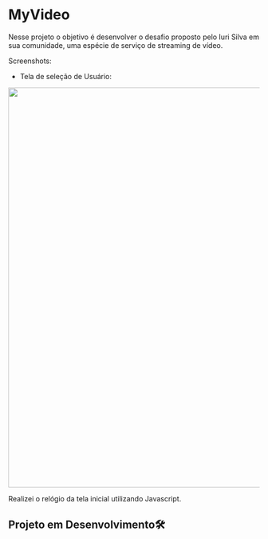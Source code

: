 # MyVideo
Nesse projeto o objetivo é desenvolver o desafio proposto pelo Iuri Silva em sua comunidade, uma espécie de serviço de streaming de vídeo.

Screenshots:

- Tela de seleção de Usuário:
<img src="https://user-images.githubusercontent.com/51165259/147757222-bea1ed03-3473-4b65-a9b6-a0b0d20c0bd8.png" width="800"/>

Realizei o relógio da tela inicial utilizando Javascript.

## Projeto em Desenvolvimento🛠️
